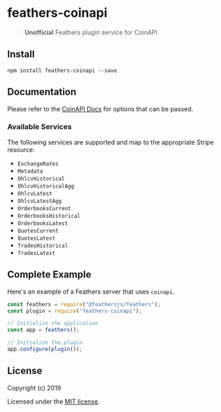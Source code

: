 # feathers-coinapi

> **Unofficial** Feathers plugin service for CoinAPI

## Install

```
npm install feathers-coinapi --save
```

## Documentation

Please refer to the [CoinAPI Docs](https://docs.coinapi.io/) for options that can be passed.

### Available Services

The following services are supported and map to the appropriate Stripe resource:

- `ExchangeRates`
- `Metadata`
- `OhlcvHistorical`
- `OhlcvHistoricalAgg`
- `OhlcvLatest`
- `OhlcvLatestAgg`
- `OrderbooksCurrent`
- `OrderbooksHistorical`
- `OrderbooksLatest`
- `QuotesCurrent`
- `QuotesLatest`
- `TradesHistorical`
- `TradesLatest`

## Complete Example

Here's an example of a Feathers server that uses `coinapi`.

```js
const feathers = require("@feathersjs/feathers");
const plugin = require("feathers-coinapi");

// Initialize the application
const app = feathers();

// Initialize the plugin
app.configure(plugin());
```

## License

Copyright (c) 2019

Licensed under the [MIT license](LICENSE).
